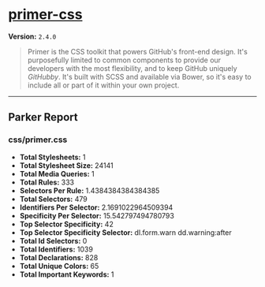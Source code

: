 # [primer-css]( http://primercss.io )

**Version:** `2.4.0`

> Primer is the CSS toolkit that powers GitHub's front-end design. It's purposefully limited to common components to provide our developers with the most flexibility, and to keep GitHub uniquely *GitHubby*. It's built with SCSS and available via Bower, so it's easy to include all or part of it within your own project.

* * *

## Parker Report

### css/primer.css

- **Total Stylesheets:** 1
- **Total Stylesheet Size:** 24141
- **Total Media Queries:** 1
- **Total Rules:** 333
- **Selectors Per Rule:** 1.4384384384384385
- **Total Selectors:** 479
- **Identifiers Per Selector:** 2.1691022964509394
- **Specificity Per Selector:** 15.542797494780793
- **Top Selector Specificity:** 42
- **Top Selector Specificity Selector:** dl.form.warn dd.warning:after
- **Total Id Selectors:** 0
- **Total Identifiers:** 1039
- **Total Declarations:** 828
- **Total Unique Colors:** 65
- **Total Important Keywords:** 1
